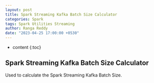 ```yaml
---
layout: post
title: Spark Streaming Kafka Batch Size Calculator
categories: Spark
tags: Spark Utilities Streaming
author: Ranga Reddy
date: "2023-04-25 17:00:00 +0530"
---
```


* content
{:toc}

## Spark Streaming Kafka Batch Size Calculator

Used to calculate the Spark Streaming Kafka Batch Size.

<html lang="en">
  <head>
    <meta charset="utf-8">
    <meta name="viewport" content="width=device-width, initial-scale=1">
    <title>Spark Shuffle Partition Generator</title>
    <link href="{{ site.baseurl }}{% link css/bootstrap.min.css %}" rel="stylesheet">
    <script src="{{ site.baseurl }}{% link js/bootstrap.bundle.min.js %}"></script>
    <script src="{{ site.baseurl }}{% link js/jquery-slim.js %}"></script>
    <script src="{{ site.baseurl }}{% link js/common.js %}"></script>
    <script type="text/javascript">
      $(document).ready(function() {

        function hide_configuration() {
          $("#kafka_batch_size_ouput_config").hide();
        }

        $("#reset-batch-size").click(function() {
          hide_configuration();
          $("#numPartitions").val(5)
          $("#maxRatePerPartition").val(100)
          $("#batchDuration").val(2)
        });
        
        $("#calculate-batch-size").click(function() {
            hide_configuration();
            var numPartitions = parseInt($("#numPartitions").val());
            var maxRatePerPartition = parseInt($("#maxRatePerPartition").val());
            var batchDuration = parseInt($("#batchDuration").val());

            var batchSize = numPartitions * maxRatePerPartition * batchDuration;

            $("#batchSize").val(batchSize);
            $("#kafka_batch_size_ouput_config").show();
        });

        hide_configuration();
      });
    </script>
  </head>
  <body>
    <div class="container-fluid">
      <div class="row" id="kafka_batch_size_config" style="margin-top: 10px;">
        <div class="col-md-12">
          <div class="card">
            <h5 class="card-header">Spark Streaming Kafka Batch Size Configuration</h5>
            <div class="card-body">
              <div class="row" style='margin-top: 10px;'>
                <div class="col-sm-4">
                  <div class="form-group">
                    <label for="numPartitions">Number of Kafka Partitions:</label>
                  </div>
                </div>
                <div class="col-sm-4">
                  <div class="form-group">
                    <input type="number" class="form-control" id="numPartitions" name="numPartitions" min="1" step="3" value="5" required>
                  </div>
                </div>
              </div>
              <div class="row" style='margin-top: 10px;'>
                <div class="col-sm-4">
                  <div class="form-group">
                    <label for="maxRatePerPartition">Max Rate Per Partition (records/sec):</label>
                  </div>
                </div>
                <div class="col-sm-4">
                  <div class="form-group">
                    <input type="number" class="form-control" id="maxRatePerPartition" name="maxRatePerPartition" min="1" step="3" value="100" required>
                  </div>
                </div>
              </div>
              <div class="row" style='margin-top: 10px;'>
                <div class="col-sm-4">
                  <div class="form-group">
                    <label for="batchDuration">Batch Duration (seconds):</label>
                  </div>
                </div>
                <div class="col-sm-4">
                  <div class="form-group">        
                    <input type="number" class="form-control" id="batchDuration" name="batchDuration" min="1" step="3" value="2" required>
                  </div>
                </div>
              </div>
            </div> <!-- card-body -->
            <div class="card-footer" id='spark_configuration_button'>
              <span style="margin-right: 10px;">
                <button type="button" id='calculate-batch-size' class="btn btn-primary">Calculate Batch Size</button>
              </span>
              <span style="margin-right: 10px;">
                <button type="button" id='reset-batch-size' class="btn btn-warning">Reset</button>
              </span>
            </div> <!-- card-footer -->
          </div>
        </div>
      </div>
      <!-- kafka_batch_size_config -->
      <div class="row" id='kafka_batch_size_ouput_config' style="margin-top: 10px;">
        <div class="col-md-12">
          <div class="card">
            <div class="card-body">
               <div class="row">
                <div class="col-sm-4">
                  <div class="form-group">
                    <label for="batchSize">Maximum Kafka Messages to Fetch per Batch</label>
                  </div>
                </div>
                <div class="col-sm-4">
                  <div class="form-group">        
                   <input type="number" class="form-control" id="batchSize" name="batchSize" readonly>
                  </div>
                </div>
              </div>
            </div>
          </div>
        </div>
      </div>
      <!-- kafka_batch_size_ouput_config-->
    </div>
    <!-- container-fluid -->
  </body>
</html>